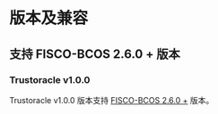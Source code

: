 # 版本及兼容

## 支持 FISCO-BCOS 2.6.0 + 版本

### Trustoracle v1.0.0

Trustoracle v1.0.0 版本支持 [FISCO-BCOS 2.6.0 +](https://github.com/FISCO-BCOS/FISCO-BCOS/releases/tag/v2.6.0) 版本。
